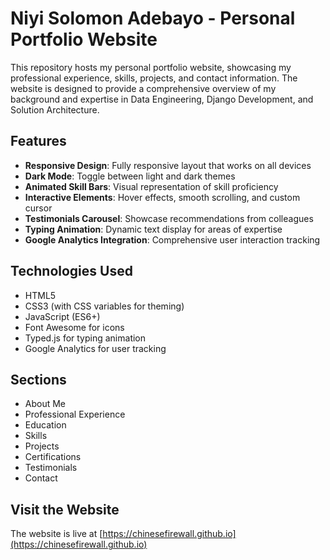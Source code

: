 # Niyi Solomon Adebayo - Personal Portfolio Website

This repository hosts my personal portfolio website, showcasing my professional experience, skills, projects, and contact information. The website is designed to provide a comprehensive overview of my background and expertise in Data Engineering, Django Development, and Solution Architecture.

## Features

- **Responsive Design**: Fully responsive layout that works on all devices
- **Dark Mode**: Toggle between light and dark themes
- **Animated Skill Bars**: Visual representation of skill proficiency
- **Interactive Elements**: Hover effects, smooth scrolling, and custom cursor
- **Testimonials Carousel**: Showcase recommendations from colleagues
- **Typing Animation**: Dynamic text display for areas of expertise
- **Google Analytics Integration**: Comprehensive user interaction tracking

## Technologies Used

- HTML5
- CSS3 (with CSS variables for theming)
- JavaScript (ES6+)
- Font Awesome for icons
- Typed.js for typing animation
- Google Analytics for user tracking

## Sections

- About Me
- Professional Experience
- Education
- Skills
- Projects
- Certifications
- Testimonials
- Contact

## Visit the Website

The website is live at [https://chinesefirewall.github.io](https://chinesefirewall.github.io)
